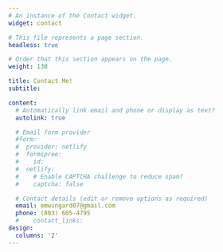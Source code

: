 ```yaml
---
# An instance of the Contact widget.
widget: contact

# This file represents a page section.
headless: true

# Order that this section appears on the page.
weight: 130

title: Contact Me!
subtitle:

content:
  # Automatically link email and phone or display as text?
  autolink: true

  # Email form provider
  #form:
  #  provider: netlify
  #  formspree:
  #    id:
  #  netlify:
  #    # Enable CAPTCHA challenge to reduce spam?
  #    captcha: false

  # Contact details (edit or remove options as required)
  email: emwingard07@gmail.com
  phone: (803) 605-4795
  #    contact_links:
design:
  columns: '2'
---
```

